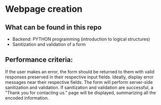 # Webpage creation

## What can be found in this repo
- Backend: PYTHON programming (introduction to logical structures)
- Sanitization and validation of a form

## Performance criteria:
If the user makes an error, the form should be returned to them with valid responses preserved in their respective input fields.
Ideally, display error messages near their respective fields.
The form will perform server-side sanitization and validation.
If sanitization and validation are successful, a "Thank you for contacting us." page will be displayed, summarizing all the encoded information.
